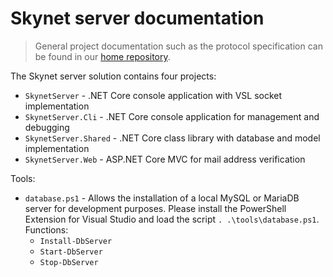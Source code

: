 # Skynet server documentation #

> General project documentation such as the protocol specification can be found in our [home repository](https://github.com/skynet-im/skynet).

The Skynet server solution contains four projects:
- `SkynetServer` - .NET Core console application with VSL socket implementation
- `SkynetServer.Cli` - .NET Core console application for management and debugging
- `SkynetServer.Shared` - .NET Core class library with database and model implementation
- `SkynetServer.Web` - ASP.NET Core MVC for mail address verification

Tools:
- `database.ps1` - Allows the installation of a local MySQL or MariaDB server for development purposes.
Please install the PowerShell Extension for Visual Studio and load the script `. .\tools\database.ps1`.  
Functions:
  - `Install-DbServer`
  - `Start-DbServer`
  - `Stop-DbServer`

